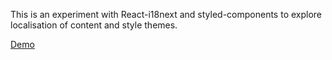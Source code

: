 This is an experiment with React-i18next and styled-components to explore localisation of content and style themes.

[Demo](https://gracious-benz-900614.netlify.app/)
